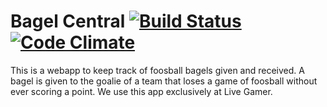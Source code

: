 # Bagel Central [![Build Status](https://travis-ci.org/winterchord/foosball-bagels.png?branch=master)](https://travis-ci.org/winterchord/foosball-bagels) [![Code Climate](https://codeclimate.com/badge.png)](https://codeclimate.com/github/winterchord/foosball-bagels)

This is a webapp to keep track of foosball bagels given and received. A bagel is given to the goalie of a team that loses a game of foosball without ever scoring a point. We use this app exclusively at Live Gamer.

